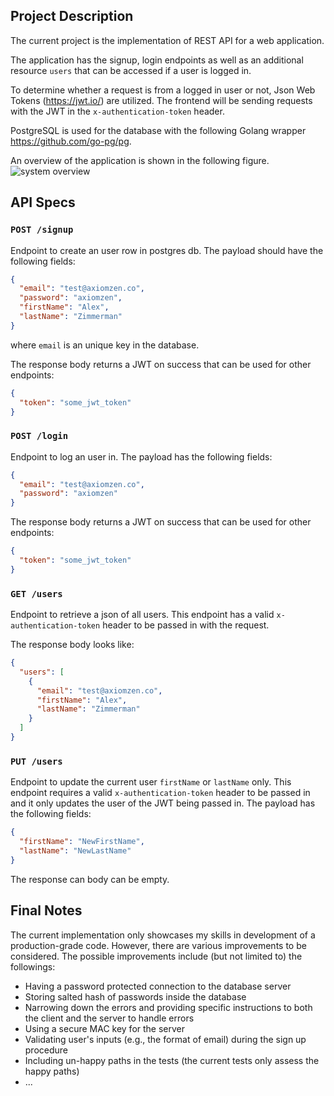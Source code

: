 ## Project Description
The current project is the implementation of REST API for a web application.

The application has the signup, login endpoints as well as an additional resource `users` that can be accessed if a user is logged in.

To determine whether a request is from a logged in user or not, Json Web Tokens (https://jwt.io/) are utilized. The frontend will be sending requests with the JWT in the `x-authentication-token` header.

PostgreSQL is used for the database with the following Golang wrapper https://github.com/go-pg/pg.

An overview of the application is shown in the following figure.
![system overview](https://github.com/staheri14/go-playground/blob/master/webapplication/photos/overview.png)


## API Specs

### `POST /signup`
Endpoint to create an user row in postgres db. The payload should have the following fields:

```json
{
  "email": "test@axiomzen.co",
  "password": "axiomzen",
  "firstName": "Alex",
  "lastName": "Zimmerman"
}
```

where `email` is an unique key in the database.

The response body returns a JWT on success that can be used for other endpoints:

```json
{
  "token": "some_jwt_token" 
}
```

### `POST /login`
Endpoint to log an user in. The payload has the following fields:

```json
{
  "email": "test@axiomzen.co",
  "password": "axiomzen"
}
```

The response body returns a JWT on success that can be used for other endpoints:

```json
{
  "token": "some_jwt_token"
}
```

### `GET /users`
Endpoint to retrieve a json of all users. This endpoint has a valid `x-authentication-token` header to be passed in with the request.

The response body looks like:
```json
{
  "users": [
    {
      "email": "test@axiomzen.co",
      "firstName": "Alex",
      "lastName": "Zimmerman"
    }
  ]
}
```

### `PUT /users`
Endpoint to update the current user `firstName` or `lastName` only. This endpoint requires a valid `x-authentication-token` header to be passed in and it only updates the user of the JWT being passed in. The payload has the following fields:

```json
{
  "firstName": "NewFirstName",
  "lastName": "NewLastName"
}
```

The response can body can be empty.

## Final Notes
The current implementation only showcases my skills in development of a production-grade code. However, there are various improvements to be considered. 
The possible improvements include (but not limited to) the followings: 
- Having a password protected  connection to the database server
- Storing salted hash of passwords inside the database
- Narrowing down the errors and providing specific instructions to both the client and the server to handle errors
- Using a secure MAC key for the server
- Validating user's inputs (e.g., the format of email)  during the sign up procedure
- Including un-happy paths in the tests (the current tests only assess the happy paths)
- ...


